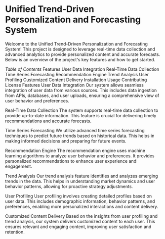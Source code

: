 # Unified Trend-Driven Personalization and Forecasting System
Welcome to the Unified Trend-Driven Personalization and Forecasting System! This project is designed to leverage real-time data collection and advanced analytics to provide personalized content and accurate forecasts. Below is an overview of the project's key features and how to get started.

*Table of Contents*
Features
User Data Integration
Real-Time Data Collection
Time Series Forecasting
Recommendation Engine
Trend Analysis
User Profiling
Customized Content Delivery
Installation
Usage
Contributing
License
Features
User Data Integration
Our system allows seamless integration of user data from various sources. This includes data ingestion from APIs, databases, and user uploads, ensuring a comprehensive view of user behavior and preferences.

Real-Time Data Collection
The system supports real-time data collection to provide up-to-date information. This feature is crucial for delivering timely recommendations and accurate forecasts.

Time Series Forecasting
We utilize advanced time series forecasting techniques to predict future trends based on historical data. This helps in making informed decisions and preparing for future events.

Recommendation Engine
The recommendation engine uses machine learning algorithms to analyze user behavior and preferences. It provides personalized recommendations to enhance user experience and engagement.

Trend Analysis
Our trend analysis feature identifies and analyzes emerging trends in the data. This helps in understanding market dynamics and user behavior patterns, allowing for proactive strategy adjustments.

User Profiling
User profiling involves creating detailed profiles based on user data. This includes demographic information, behavior patterns, and preferences, enabling more personalized interactions and content delivery.

Customized Content Delivery
Based on the insights from user profiling and trend analysis, our system delivers customized content to each user. This ensures relevant and engaging content, improving user satisfaction and retention.
